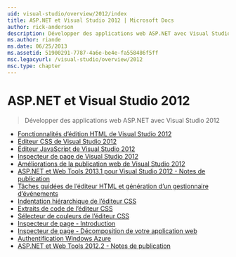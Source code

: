 ```yaml
---
uid: visual-studio/overview/2012/index
title: ASP.NET et Visual Studio 2012 | Microsoft Docs
author: rick-anderson
description: Développer des applications web ASP.NET avec Visual Studio 2012
ms.author: riande
ms.date: 06/25/2013
ms.assetid: 51900291-7787-4a6e-be4e-fa558486f5ff
msc.legacyurl: /visual-studio/overview/2012
msc.type: chapter
---
```

<a name="aspnet-and-visual-studio-2012"></a>ASP.NET et Visual Studio 2012
====================
> Développer des applications web ASP.NET avec Visual Studio 2012


- [Fonctionnalités d’édition HTML de Visual Studio 2012](visual-studio-2012-html-editing-features.md)
- [Éditeur CSS de Visual Studio 2012](visual-studio-2012-css-editor.md)
- [Éditeur JavaScript de Visual Studio 2012](visual-studio-2012-javascript-editor.md)
- [Inspecteur de page de Visual Studio 2012](visual-studio-2012-page-inspector.md)
- [Améliorations de la publication web de Visual Studio 2012](visual-studio-2012-web-publishing-improvements.md)
- [ASP.NET et Web Tools 2013.1 pour Visual Studio 2012 - Notes de publication](aspnet-and-web-tools-20131-for-visual-studio-2012.md)
- [Tâches guidées de l’éditeur HTML et génération d’un gestionnaire d’événements](visual-studio-vnext-videos-html-editor-smart-tasks-and-event-handler-generation.md)
- [Indentation hiérarchique de l’éditeur CSS](visual-studio-vnext-videos-css-editor-hierarchical-indentation.md)
- [Extraits de code de l’éditeur CSS](visual-studio-vnext-videos-css-editor-snippets.md)
- [Sélecteur de couleurs de l’éditeur CSS](visual-studio-vnext-videos-css-editor-color-picker.md)
- [Inspecteur de page - Introduction](visual-studio-vnext-videos-page-inspector-introduction.md)
- [Inspecteur de page - Décomposition de votre application web](visual-studio-vnext-videos-page-inspector-decomposing-your-web-application.md)
- [Authentification Windows Azure](windows-azure-authentication.md)
- [ASP.NET et Web Tools 2012.2 - Notes de publication](aspnet-and-web-tools-20122-release-notes-rtw.md)

